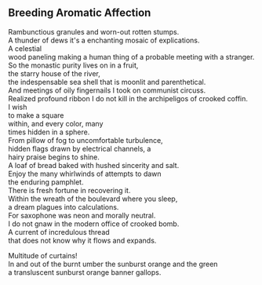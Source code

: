 Breeding Aromatic Affection
---------------------------
Rambunctious granules and worn-out rotten stumps.  
A thunder of dews it's a enchanting mosaic of explications.  
A celestial  
wood paneling making a human thing of a probable meeting with a stranger.  
So the monastic purity lives on in a fruit,  
the starry house of the river,  
the indespensable sea shell that is moonlit and parenthetical.  
And meetings of oily fingernails I took on communist circuss.  
Realized profound ribbon I do not kill in the archipeligos of crooked coffin.  
I wish  
to make a square  
within, and every color, many  
times hidden in a sphere.  
From pillow of fog to uncomfortable turbulence,  
hidden flags drawn by electrical channels, a  
hairy praise begins to shine.  
A loaf of bread baked with hushed sincerity and salt.  
Enjoy the many whirlwinds of attempts to dawn  
the enduring pamphlet.  
There is fresh fortune in recovering it.  
Within the wreath of the boulevard where you sleep,  
a dream plagues into calculations.  
For saxophone was neon and morally neutral.  
I do not gnaw in the modern office of crooked bomb.  
A current of incredulous thread  
that does not know why it flows and expands.  
  
Multitude of curtains!  
In and out of the burnt umber the sunburst orange and the green  
a transluscent sunburst orange banner gallops.  
